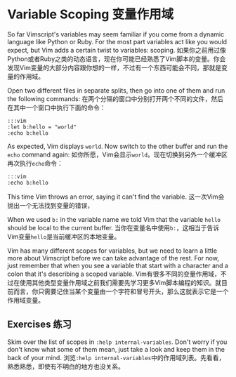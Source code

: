 Variable Scoping
变量作用域
================

So far Vimscript's variables may seem familiar if you come from a dynamic
language like Python or Ruby.  For the most part variables act like you would
expect, but Vim adds a certain twist to variables: scoping.
如果你之前用过像Python或者Ruby之类的动态语言，现在你可能已经熟悉了Vim脚本的变量。你会发现Vim变量的大部分内容跟你想的一样，不过有一个东西可能会不同，那就是变量的作用域。

Open two different files in separate splits, then go into one of them and run
the following commands:
在两个分隔的窗口中分别打开两个不同的文件，然后在其中一个窗口中执行下面的命令：

    :::vim
    :let b:hello = "world"
    :echo b:hello

As expected, Vim displays `world`.  Now switch to the other buffer and run the
`echo` command again:
如你所愿，Vim会显示`world`。现在切换到另外一个缓冲区再次执行`echo`命令：

    :::vim
    :echo b:hello

This time Vim throws an error, saying it can't find the variable.
这一次Vim会抛出一个无法找到变量的错误，

When we used `b:` in the variable name we told Vim that the variable `hello`
should be local to the current buffer.
当你在变量名中使用`b:`，这相当于告诉Vim变量`hello`是当前缓冲区的本地变量。

Vim has many different scopes for variables, but we need to learn a little more
about Vimscript before we can take advantage of the rest.  For now, just
remember that when you see a variable that start with a character and a colon
that it's describing a scoped variable.
Vim有很多不同的变量作用域，不过在使用其他类型变量作用域之前我们需要先学习更多Vim脚本编程的知识。就目前而言，你只需要记住当某个变量由一个字符和冒号开头，那么这就表示它是一个作用域变量。

Exercises
练习
---------

Skim over the list of scopes in `:help internal-variables`.  Don't worry if you
don't know what some of them mean, just take a look and keep them in the back of
your mind.
浏览`:help internal-variables`中的作用域列表。先看看，熟悉熟悉，即使有不明白的地方也没关系。

